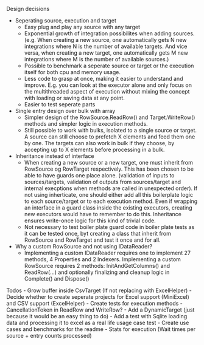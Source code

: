 Design decisions

- Seperating source, execution and target
    - Easy plug and play any source with any target
    - Exponential growth of integration possibilites when adding sources. (e.g. When creating a new source, one automatically gets N new integrations where N is the number of available targets. And vice versa, when creating a new target, one automatically gets M new integrations where M is the number of available sources.)
    - Possible to benchmark a seperate source or target or the execution itself for both cpu and memory usage.
    - Less code to grasp at once, making it easier to understand and improve. E.g. you can look at the executor alone and only focus on the multithreaded aspect of execution without mixing the concept with loading or saving data at any point.
    - Easier to test seperate parts
- Single entry design over bulk with array
    - Simpler design of the RowSource.ReadRow() and Target.WriteRow() methods and simpler logic in execution methods.
    - Still possible to work with bulks, isolated to a single source or target. A source can still choose to prefetch X elements and feed them one by one. The targets can also work in bulk if they choose, by accepting up to X elements before processing in a bulk.
- Inheritance instead of interface
    - When creating a new source or a new target, one must inherit from RowSource og RowTarget respectively. This has been chosen to be able to have guards one place alone. (validation of inputs to sources/targets, validation of outputs from sources/target and internal execptions when methods are called in unexpected order). If not using inherticate, one should either add all this boilerplate logic to each source/target or to each execution method. Even if wrapping an interface in a guard class inside the existing executors, creating new executors would have to remember to do this. Inheritance ensures write-once logic for this kind of trivial code.
    - Not necessary to test boiler plate guard code in boiler plate tests as it can be tested once, byt creating a class that inherit from RowSource and RowTarget and test it once and for all.
 - Why a custom RowSource and not using IDataReader?
    - Implementing a custom IDataReader requires one to implement 27 methods, 4 Properties and 2 Indexers. Implementing a custom RowSource requires 2 methods: InitAndGetColumns() and ReadRow(...) and optionally finalizing and cleanup logic in Complete() and Dispose()

Todos
    - Grow buffer inside CsvTarget (If not replacing with ExcelHelper)
    - Decide whether to create seperate projects for Excel support (MiniExcel) and CSV support (ExcelHelper)
    - Create tests for execution methods
    - CancellationToken in ReadRow and WriteRow?
    - Add a DynamicTarget (just because it would be an easy thing to do)
    - Add a test with Sqlite loading data and processing it to excel as a real life usage case test
    - Create use cases and benchmarks for the readme
    - Stats for execution (Wait times per source + entry counts processed)
